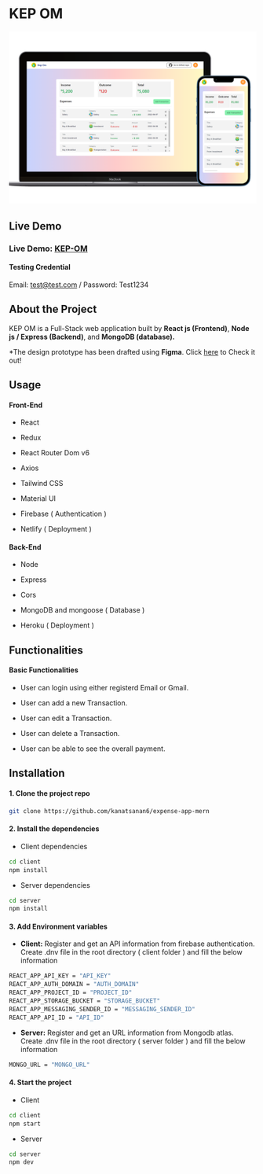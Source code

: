 # KEP OM

<img src="https://github.com/kanatsanan6/kanatsanan6/blob/main/kepom.png?raw=true" alt="homepage"/>


## Live Demo

### Live Demo: [KEP-OM](https://kep-om.netlify.app/)

#### Testing Credential

Email: test@test.com / Password: Test1234

## About the Project

KEP OM is a Full-Stack web application built by **React js (Frontend)**, **Node js / Express (Backend)**, and **MongoDB (database).**

*The design prototype has been drafted using **Figma**. Click [here](https://www.figma.com/file/SInsrqwE01a58zV6pdjdrV/Untitled?node-id=0%3A1) to Check it out!

## Usage

#### Front-End

- React

- Redux

- React Router Dom v6

- Axios

- Tailwind CSS

- Material UI

- Firebase ( Authentication )

- Netlify ( Deployment )

#### Back-End

- Node

- Express

- Cors

- MongoDB and mongoose ( Database )

- Heroku ( Deployment )

## Functionalities

#### Basic Functionalities

- User can login using either registerd Email or Gmail.

- User can add a new Transaction.

- User can edit a Transaction.

- User can delete a Transaction.

- User can be able to see the overall payment.

## Installation

#### 1. Clone the project repo

```bash
git clone https://github.com/kanatsanan6/expense-app-mern
```

#### 2. Install the dependencies

- Client dependencies

```bash
cd client
npm install
```

- Server dependencies

```bash
cd server
npm install
```
#### 3. Add Environment variables

- **Client:**
Register and get an API information from firebase authentication.
Create .dnv file in the root directory ( client folder ) and fill the below information

```bash
REACT_APP_API_KEY = "API_KEY"
REACT_APP_AUTH_DOMAIN = "AUTH_DOMAIN"
REACT_APP_PROJECT_ID = "PROJECT_ID"
REACT_APP_STORAGE_BUCKET = "STORAGE_BUCKET"
REACT_APP_MESSAGING_SENDER_ID = "MESSAGING_SENDER_ID"
REACT_APP_API_ID = "API_ID"
```

- **Server:**
Register and get an URL information from Mongodb atlas.
Create .dnv file in the root directory ( server folder ) and fill the below information

```bash
MONGO_URL = "MONGO_URL"
```

#### 4. Start the project

- Client

```bash
cd client
npm start
```

- Server

```bash
cd server
npm dev
```
